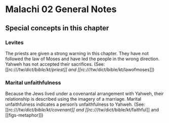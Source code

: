 # Malachi 02 General Notes
## Special concepts in this chapter

### Levites
The priests are given a strong warning in this chapter. They have not followed the law of Moses and have led the people in the wrong direction. Yahweh has not accepted their sacrifices. (See: [[rc://*/tw/dict/bible/kt/priest]] and [[rc://*/tw/dict/bible/kt/lawofmoses]])

### Marital unfaithfulness
Because the Jews lived under a covenantal arrangement with Yahweh, their relationship is described using the imagery of a marriage. Marital unfaithfulness indicates a person’s unfaithfulness to Yahweh. (See: [[rc://*/tw/dict/bible/kt/covenant]] and [[rc://*/tw/dict/bible/kt/faithful]] and [[figs-metaphor]])